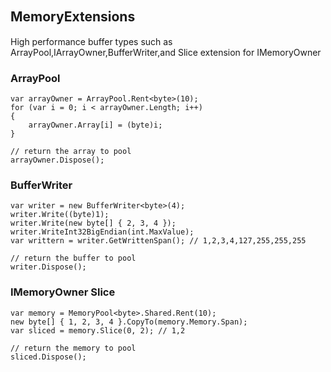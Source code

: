 ## MemoryExtensions 　
High performance buffer types such as ArrayPool,IArrayOwner<T>,BufferWriter<T>,and Slice extension for IMemoryOwner<T>

### ArrayPool

```
var arrayOwner = ArrayPool.Rent<byte>(10);
for (var i = 0; i < arrayOwner.Length; i++)
{
    arrayOwner.Array[i] = (byte)i;
}

// return the array to pool
arrayOwner.Dispose();
```
 
### BufferWriter

```
var writer = new BufferWriter<byte>(4);
writer.Write((byte)1);
writer.Write(new byte[] { 2, 3, 4 });
writer.WriteInt32BigEndian(int.MaxValue);           
var writtern = writer.GetWrittenSpan(); // 1,2,3,4,127,255,255,255

// return the buffer to pool
writer.Dispose();
``` 
    
### IMemoryOwner Slice 
```
var memory = MemoryPool<byte>.Shared.Rent(10);
new byte[] { 1, 2, 3, 4 }.CopyTo(memory.Memory.Span);
var sliced = memory.Slice(0, 2); // 1,2

// return the memory to pool
sliced.Dispose();
```